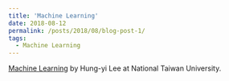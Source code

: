 ```yaml
---
title: 'Machine Learning'
date: 2018-08-12
permalink: /posts/2018/08/blog-post-1/
tags:
  - Machine Learning
---
```


[Machine Learning](http://speech.ee.ntu.edu.tw/~tlkagk/courses_ML19.html) by Hung-yi Lee at National Taiwan University.

